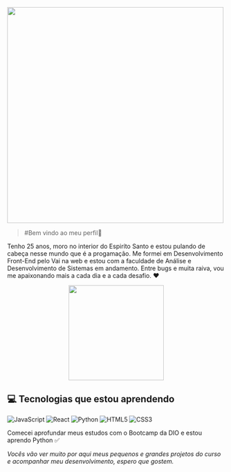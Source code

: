 
<div align="flex-start">
  <img src="https://user-images.githubusercontent.com/113450612/235276321-6c949cda-7631-425c-855b-e0a6bfe8c64a.png" width="500px"/> 
</div>

> #Bem vindo ao meu perfil👋

Tenho 25 anos, moro no interior do Espiríto Santo e estou pulando de cabeça nesse mundo que é a progamação. Me formei em Desenvolvimento Front-End pelo Vai na web e estou com a faculdade de Análise e Desenvolvimento de Sistemas em andamento. 
Entre bugs e muita raiva, vou me apaixonando mais a cada dia e a cada desafio. ❤️

<div align="center">
 <img src="https://user-images.githubusercontent.com/113450612/231324085-931c4216-47e5-44b5-b142-8ffabf1bcf2d.gif" width="220px"/> 
</div>

## 💻 Tecnologias que estou aprendendo


![JavaScript](https://img.shields.io/badge/JavaScript-F7DF1E?style=for-the-badge&logo=javascript&logoColor=black) ![React](https://img.shields.io/badge/React-20232A?style=for-the-badge&logo=react&logoColor=61DAFB) ![Python](https://img.shields.io/badge/python-3670A0?style=for-the-badge&logo=python&logoColor=ffdd54) ![HTML5](https://img.shields.io/badge/HTML5-E34F26?style=for-the-badge&logo=html5&logoColor=white) ![CSS3](https://img.shields.io/badge/CSS3-1572B6?style=for-the-badge&logo=css3&logoColor=white)


Comecei aprofundar meus estudos com o Bootcamp da DIO e estou aprendo Python ✅

*Vocês vão ver muito por aqui meus pequenos e grandes projetos do curso e acompanhar meu desenvolvimento, espero que gostem.*
